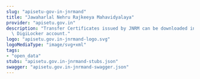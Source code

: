 ```yaml
---
slug: "apisetu-gov-in-jnrmand"
title: "Jawaharlal Nehru Rajkeeya Mahavidyalaya"
provider: "apisetu.gov.in"
description: "Transfer Certificates issued by JNRM can be downloaded in citizen's\
  \ DigiLocker account."
logo: "apisetu.gov.in-jnrmand-logo.svg"
logoMediaType: "image/svg+xml"
tags:
- "open_data"
stubs: "apisetu.gov.in-jnrmand-stubs.json"
swagger: "apisetu.gov.in-jnrmand-swagger.json"
---
```

